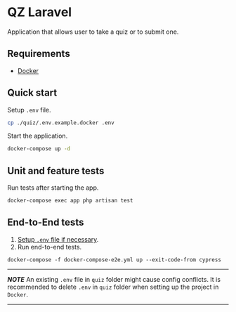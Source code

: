# QZ Laravel

Application that allows user to take a quiz or to submit one.

## Requirements
  - [Docker](https://www.docker.com/)

## Quick start
Setup `.env` file.
```sh
cp ./quiz/.env.example.docker .env
```

Start the application.
```sh
docker-compose up -d
```

## Unit and feature tests
Run tests after starting the app.
```sh
docker-compose exec app php artisan test
```

## End-to-End tests
1. [Setup `.env` file if necessary](#quick-start).
2. Run end-to-end tests.
```shell
docker-compose -f docker-compose-e2e.yml up --exit-code-from cypress
```

--- 

***NOTE***
An existing `.env` file in `quiz` folder might cause config conflicts.
It is recommended to delete `.env` in `quiz` folder when setting up the project in `Docker`.

---